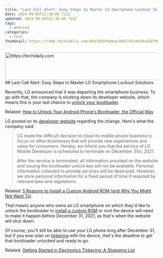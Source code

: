 ```yaml
---
title: "Last Call Alert: Easy Steps to Master LG Smartphone Lockout Solutions"
date: 2024-09-05T21:30:06.711Z
updated: 2024-09-06T21:30:06.711Z
tags:
  - android
categories:
  - tech
thumbnail: https://thmb.techidaily.com/85a7b59f6ebac3b02742cde59cd187960869a90caaaa91e9c7ebf00da17adc0d.jpg
---
```


<!-- affiliate ads begin -->
<a href="https://ephamedtechinc.pxf.io/c/5597632/2136616/26400" target="_top" id="2136616">
  <img src="//a.impactradius-go.com/display-ad/26400-2136616" border="0" alt="https://techidaily.com" width="728" height="90"/>
</a>
<img height="0" width="0" src="https://ephamedtechinc.pxf.io/i/5597632/2136616/26400" style="position:absolute;visibility:hidden;" border="0" />
<!-- affiliate ads end -->
## Last Call Alert: Easy Steps to Master LG Smartphone Lockout Solutions

Recently, LG announced that it was departing the smartphone business. To go with that, the company is shutting down its developer website, which means this is your last chance to [unlock your bootloader](https://fox-glue.techidaily.com/new-2024-approved-compelling-mp4-player-selections-reviewed/).

Related: [How to Unlock Your Android Phone's Bootloader, the Official Way](https://fox-glue.techidaily.com/new-2024-approved-compelling-mp4-player-selections-reviewed/) 

 LG posted on its [developer website](https://developer.lge.com/main/RetrieveNoticePop.dev?nticId=NOT00005060) regarding the change. Here's what the company said:

> LG made the difficult decision to close its mobile phone business to focus on other businesses that will provide new experiences and value for consumers. Hereby, we inform you that the service of LG Mobile Developer is scheduled to terminate on December 31st, 2021.
> 
> After the service is terminated, all information provided on the website and issuing the bootloader unlock key will not be available. Personal information collected to provide services will be destroyed. However, we store personal information for a fixed period of time if required by relevant laws and regulations.

Related: [5 Reasons to Install a Custom Android ROM (and Why You Might Not Want To)](https://win-dash.techidaily.com/complete-hp-deskjet-ink-advantage-3755-all-in-one-driver-package-available-for-windows-1011-users/) 

 That means anyone who owns an LG smartphone on which they'd like to unlock the bootloader to [install a custom ROM](https://win-dash.techidaily.com/complete-hp-deskjet-ink-advantage-3755-all-in-one-driver-package-available-for-windows-1011-users/) or root the device will need to make it happen before December 31, 2021, as that's when the website will shut down.

 Of course, you'll still be able to use your LG phone long after December 31, but if you ever plan on [tinkering](https://instagram-video-recordings.techidaily.com/engaging-cycles-perfecting-the-instagram-loop-craft-for-2024/) with the device, that's the deadline to get that bootloader unlocked and ready to go.

Related: [Getting Started in Electronics Tinkering: A Shopping List](https://instagram-video-recordings.techidaily.com/engaging-cycles-perfecting-the-instagram-loop-craft-for-2024/)

<ins class="adsbygoogle"
     style="display:block"
     data-ad-format="autorelaxed"
     data-ad-client="ca-pub-7571918770474297"
     data-ad-slot="1223367746"></ins>



<ins class="adsbygoogle"
     style="display:block"
     data-ad-client="ca-pub-7571918770474297"
     data-ad-slot="8358498916"
     data-ad-format="auto"
     data-full-width-responsive="true"></ins>



